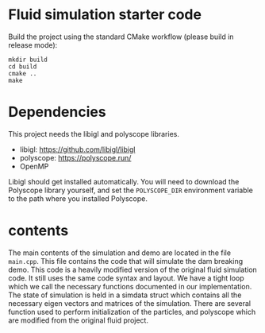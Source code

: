 # Fluid simulation starter code

Build the project using the standard CMake workflow (please build in release mode):

```
mkdir build
cd build
cmake ..
make
```

# Dependencies
This project needs the libigl and polyscope libraries.
 * libigl: https://github.com/libigl/libigl
 * polyscope: https://polyscope.run/
 * OpenMP

Libigl should get installed automatically. You will need to download the Polyscope library yourself, and set the `POLYSCOPE_DIR` environment variable to the path where you installed Polyscope.

# contents

The main contents of the simulation and demo are located in the file `main.cpp`. This file contains the code that will simulate the dam breaking demo. This code is a heavily modified version of the original fluid simulation code. It still uses the same code syntax and layout. We have a tight loop which we call the necessary functions documented in our implementation. The state of simulation is held in a simdata struct which contains all the necessary eigen vectors and matrices of the simulation. There are several function used to perform initialization of the particles, and polyscope which are modified from the original fluid project. 


